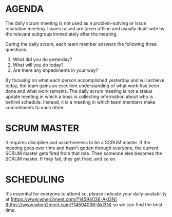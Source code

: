# AGENDA

The daily scrum meeting is not used as a problem-solving or issue resolution meeting.
Issues raised are taken offline and usually dealt with by the relevant subgroup immediately after the meeting.

During the daily scrum, each team member answers the following three questions:

1. What did you do yesterday?
2. What will you do today?
3. Are there any impediments in your way?

By focusing on what each person accomplished yesterday and will achieve today, the team gains an excellent understanding of what work has been done and what work remains.
The daily scrum meeting is not a status update meeting in which a boss is collecting information about who is behind schedule.
Instead, it is a meeting in which team members make commitments to each other.

# SCRUM MASTER

It requires discipline and assertiveness to be a SCRUM master.
If the meeting goes over time and hasn't gotten through everyone, the current SCRUM master gets fired from that role.
Then someone else becomes the SCRUM master.
If they fail, they get fired, and so on.

# SCHEDULING

It's essential for everyone to attend so, please indicate your daily availability at [https://www.when2meet.com/?14594036-Akl3N](https://www.when2meet.com/?14594036-Akl3N) so we can find the best time.
